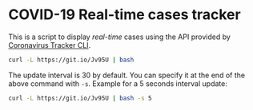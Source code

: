 # COVID-19 Real-time cases tracker
This is a script to display *real-time* cases using the API provided by [Coronavirus Tracker CLI](https://github.com/sagarkarira/coronavirus-tracker-cli).

```bash
curl -L https://git.io/Jv95U | bash
```

The update interval is 30 by default. You can specify it at the end of the above command with `-s`. Example for a 5 seconds interval update:
```bash
curl -L https://git.io/Jv95U | bash -s 5
```
